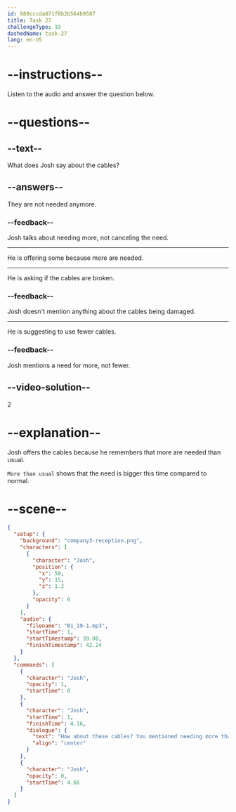 ```yaml
---
id: 680cccda071f8b2b564b9587
title: Task 27
challengeType: 19
dashedName: task-27
lang: en-US
---
```


<!-- (Audio) Josh: How about these cables? You mentioned needing more than usual. -->

# --instructions--

Listen to the audio and answer the question below.

# --questions--

## --text--

What does Josh say about the cables?

## --answers--

They are not needed anymore.

### --feedback--

Josh talks about needing more, not canceling the need.

---

He is offering some because more are needed.

---

He is asking if the cables are broken.

### --feedback--

Josh doesn't mention anything about the cables being damaged.

---

He is suggesting to use fewer cables.

### --feedback--

Josh mentions a need for more, not fewer.

## --video-solution--

2

# --explanation--

Josh offers the cables because he remembers that more are needed than usual.

`More than usual` shows that the need is bigger this time compared to normal.

# --scene--

```json
{
  "setup": {
    "background": "company3-reception.png",
    "characters": [
      {
        "character": "Josh",
        "position": {
          "x": 50,
          "y": 15,
          "z": 1.2
        },
        "opacity": 0
      }
    ],
    "audio": {
      "filename": "B1_19-1.mp3",
      "startTime": 1,
      "startTimestamp": 39.08,
      "finishTimestamp": 42.24
    }
  },
  "commands": [
    {
      "character": "Josh",
      "opacity": 1,
      "startTime": 0
    },
    {
      "character": "Josh",
      "startTime": 1,
      "finishTime": 4.16,
      "dialogue": {
        "text": "How about these cables? You mentioned needing more than usual.",
        "align": "center"
      }
    },
    {
      "character": "Josh",
      "opacity": 0,
      "startTime": 4.66
    }
  ]
}
```

